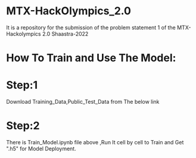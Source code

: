 # MTX-HackOlympics_2.0
It is a repository for the submission of the problem statement 1 of the MTX-Hackolympics 2.0 Shaastra-2022

# How To Train and Use The Model:
 # Step:1
  Download Training_Data,Public_Test_Data from The below link
 # Step:2
  There is Train_Model.ipynb file above ,Run It cell by cell to Train and Get ".h5" for Model Deployment.

